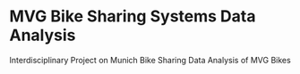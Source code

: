 # MVG Bike Sharing Systems Data Analysis
Interdisciplinary Project on Munich Bike Sharing Data Analysis of MVG Bikes

